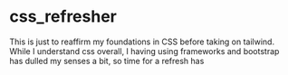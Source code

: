 # css_refresher
This is just to reaffirm my foundations in CSS before taking on tailwind. While I understand css overall, I having using frameworks and bootstrap has dulled my senses a bit, so time for a refresh has 
